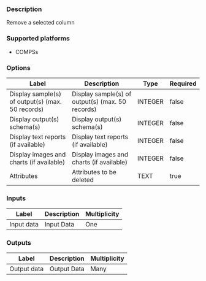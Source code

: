 ###  Description
Remove a selected column

###  Supported platforms
* COMPSs

###  Options
| Label | Description | Type | Required |
|---|---|---|---|
| Display sample(s) of output(s) (max. 50 records) | Display sample(s) of output(s) (max. 50 records) | INTEGER | false |
| Display output(s) schema(s) | Display output(s) schema(s) | INTEGER | false |
| Display text reports (if available) | Display text reports (if available) | INTEGER | false |
| Display images and charts (if available) | Display images and charts (if available) | INTEGER | false |
| Attributes | Attributes to be deleted | TEXT | true |

###  Inputs
| Label | Description | Multiplicity |
|---|---|---|
| Input data | Input Data | One |

###  Outputs
| Label | Description | Multiplicity |
|---|---|---|
| Output data | Output Data | Many |
